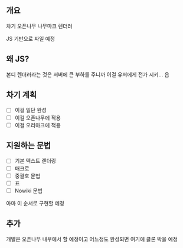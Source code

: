 ## 개요
차기 오픈나무 나무마크 렌더러

JS 기반으로 짜일 예정

## 왜 JS?
본디 렌더러라는 것은 서버에 큰 부하를 주니까 이걸 유저에게 전가 시키... 읍

## 차기 계획
 - [ ] 이걸 일단 완성
 - [ ] 이걸 오픈나무에 적용
 - [ ] 이걸 오리마크에 적용

## 지원하는 문법
 - [ ] 기본 텍스트 렌더링
 - [ ] 매크로
 - [ ] 중괄호 문법
 - [ ] 표
 - [ ] Nowiki 문법
 
 아마 이 순서로 구현할 예정
 
 ## 추가
 개발은 오픈나무 내부에서 할 예정이고 어느정도 완성되면 여기에 클론 박을 예정
